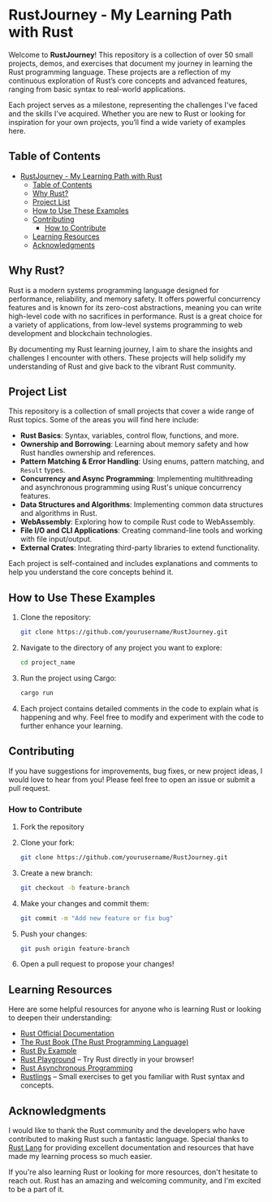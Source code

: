 # RustJourney - My Learning Path with Rust

Welcome to **RustJourney**! This repository is a collection of over 50 small projects, demos, and exercises that document my journey in learning the Rust programming language. These projects are a reflection of my continuous exploration of Rust’s core concepts and advanced features, ranging from basic syntax to real-world applications.

Each project serves as a milestone, representing the challenges I've faced and the skills I've acquired. Whether you are new to Rust or looking for inspiration for your own projects, you’ll find a wide variety of examples here.

## Table of Contents

- [RustJourney - My Learning Path with Rust](#rustjourney---my-learning-path-with-rust)
  - [Table of Contents](#table-of-contents)
  - [Why Rust?](#why-rust)
  - [Project List](#project-list)
  - [How to Use These Examples](#how-to-use-these-examples)
  - [Contributing](#contributing)
    - [How to Contribute](#how-to-contribute)
  - [Learning Resources](#learning-resources)
  - [Acknowledgments](#acknowledgments)

## Why Rust?

Rust is a modern systems programming language designed for performance, reliability, and memory safety. It offers powerful concurrency features and is known for its zero-cost abstractions, meaning you can write high-level code with no sacrifices in performance. Rust is a great choice for a variety of applications, from low-level systems programming to web development and blockchain technologies.

By documenting my Rust learning journey, I aim to share the insights and challenges I encounter with others. These projects will help solidify my understanding of Rust and give back to the vibrant Rust community.

## Project List

This repository is a collection of small projects that cover a wide range of Rust topics. Some of the areas you will find here include:

- **Rust Basics**: Syntax, variables, control flow, functions, and more.
- **Ownership and Borrowing**: Learning about memory safety and how Rust handles ownership and references.
- **Pattern Matching & Error Handling**: Using enums, pattern matching, and `Result` types.
- **Concurrency and Async Programming**: Implementing multithreading and asynchronous programming using Rust's unique concurrency features.
- **Data Structures and Algorithms**: Implementing common data structures and algorithms in Rust.
- **WebAssembly**: Exploring how to compile Rust code to WebAssembly.
- **File I/O and CLI Applications**: Creating command-line tools and working with file input/output.
- **External Crates**: Integrating third-party libraries to extend functionality.

Each project is self-contained and includes explanations and comments to help you understand the core concepts behind it.

## How to Use These Examples

1. Clone the repository:

   ```bash
   git clone https://github.com/yourusername/RustJourney.git
   ```

2. Navigate to the directory of any project you want to explore:

   ```bash
   cd project_name
   ```

3. Run the project using Cargo:

   ```bash
   cargo run
   ```

4. Each project contains detailed comments in the code to explain what is happening and why. Feel free to modify and experiment with the code to further enhance your learning.

## Contributing

If you have suggestions for improvements, bug fixes, or new project ideas, I would love to hear from you! Please feel free to open an issue or submit a pull request.

### How to Contribute

1. Fork the repository
2. Clone your fork:

   ```bash
   git clone https://github.com/yourusername/RustJourney.git
   ```

3. Create a new branch:

   ```bash
   git checkout -b feature-branch
   ```

4. Make your changes and commit them:

   ```bash
   git commit -m "Add new feature or fix bug"
   ```

5. Push your changes:

   ```bash
   git push origin feature-branch
   ```

6. Open a pull request to propose your changes!

## Learning Resources

Here are some helpful resources for anyone who is learning Rust or looking to deepen their understanding:

- [Rust Official Documentation](https://doc.rust-lang.org/)
- [The Rust Book (The Rust Programming Language)](https://doc.rust-lang.org/book/)
- [Rust By Example](https://doc.rust-lang.org/stable/rust-by-example/)
- [Rust Playground](https://play.rust-lang.org/) – Try Rust directly in your browser!
- [Rust Asynchronous Programming](https://rust-lang.github.io/async-book/)
- [Rustlings](https://github.com/rust-lang/rustlings) – Small exercises to get you familiar with Rust syntax and concepts.

## Acknowledgments

I would like to thank the Rust community and the developers who have contributed to making Rust such a fantastic language. Special thanks to [Rust Lang](https://www.rust-lang.org/) for providing excellent documentation and resources that have made my learning process so much easier.

If you're also learning Rust or looking for more resources, don't hesitate to reach out. Rust has an amazing and welcoming community, and I'm excited to be a part of it.
